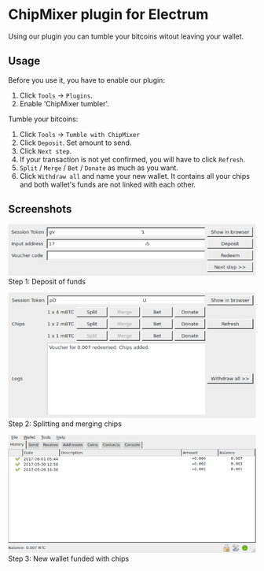 # ChipMixer plugin for Electrum

Using our plugin you can tumble your bitcoins witout leaving your wallet.

## Usage

Before you use it, you have to enable our plugin:

1. Click `Tools` -> `Plugins`.
2. Enable 'ChipMixer tumbler'.

Tumble your bitcoins:

1. Click `Tools` -> `Tumble with ChipMixer`
2. Click `Deposit`. Set amount to send.
3. Click `Next step`.
4. If your transaction is not yet confirmed, you will have to click `Refresh`.
5. `Split` / `Merge` / `Bet` / `Donate` as much as you want.
6. Click `Withdraw all` and name your new wallet. It contains all your chips
  and both wallet's funds are not linked with each other.

## Screenshots

![electrum_step1.png](images/electrum_step1.png)
Step 1: Deposit of funds

![electrum_step2.png](images/electrum_step2.png)
Step 2: Splitting and merging chips

![electrum_step3.png](images/electrum_step3.png)
Step 3: New wallet funded with chips
